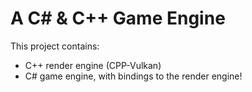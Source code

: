 # A C# & C++ Game Engine  

This project contains:  
- C++ render engine (CPP-Vulkan)
- C# game engine, with bindings to the render engine!
